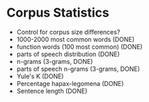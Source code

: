 # Corpus Statistics

- Control for corpus size differences?
- 1000-2000 most common words (DONE)
- function words (100 most common) (DONE)
- parts of speech distribution (DONE)
- n-grams (3-grams, DONE)
- parts of speech n-grams (3-grams, DONE)
- Yule's K (DONE)
- Percentage hapax-legomena (DONE)
- Sentence length (DONE)
